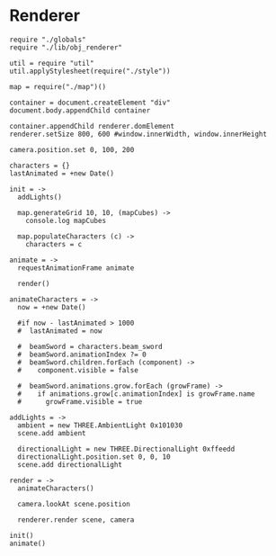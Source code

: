 Renderer
========

    require "./globals"
    require "./lib/obj_renderer"

    util = require "util"
    util.applyStylesheet(require("./style"))

    map = require("./map")()

    container = document.createElement "div"
    document.body.appendChild container

    container.appendChild renderer.domElement
    renderer.setSize 800, 600 #window.innerWidth, window.innerHeight

    camera.position.set 0, 100, 200
    
    characters = {}
    lastAnimated = +new Date()

    init = ->
      addLights()

      map.generateGrid 10, 10, (mapCubes) ->
        console.log mapCubes

      map.populateCharacters (c) ->
        characters = c

    animate = ->
      requestAnimationFrame animate
      
      render()

    animateCharacters = ->
      now = +new Date()
      
      #if now - lastAnimated > 1000
      #  lastAnimated = now
    
      #  beamSword = characters.beam_sword
      #  beamSword.animationIndex ?= 0
      #  beamSword.children.forEach (component) ->
      #    component.visible = false
        
      #  beamSword.animations.grow.forEach (growFrame) ->
      #    if animations.grow[c.animationIndex] is growFrame.name
      #      growFrame.visible = true             

    addLights = ->
      ambient = new THREE.AmbientLight 0x101030
      scene.add ambient

      directionalLight = new THREE.DirectionalLight 0xffeedd
      directionalLight.position.set 0, 0, 10
      scene.add directionalLight

    render = ->
      animateCharacters()
    
      camera.lookAt scene.position

      renderer.render scene, camera

    init()
    animate()
